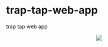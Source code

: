 trap-tap-web-app
================

trap tap web app

<p align="center"><a><img src="http://devontownsend.com/img/traptap_ss" /></a></p>
